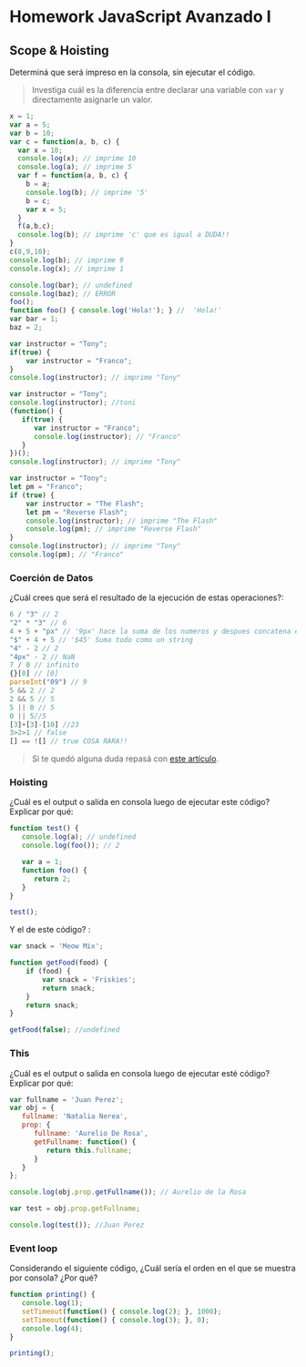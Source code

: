 
# Homework JavaScript Avanzado I

## Scope & Hoisting

Determiná que será impreso en la consola, sin ejecutar el código.

> Investiga cuál es la diferencia entre declarar una variable con `var` y directamente asignarle un valor.

```javascript
x = 1;
var a = 5;
var b = 10;
var c = function(a, b, c) {
  var x = 10;
  console.log(x); // imprime 10
  console.log(a); // imprime 5
  var f = function(a, b, c) {
    b = a;
    console.log(b); // imprime '5'
    b = c;
    var x = 5;
  }
  f(a,b,c);
  console.log(b); // imprime 'c' que es igual a DUDA!!
}
c(8,9,10);
console.log(b); // imprime 9
console.log(x); // imprime 1
```

```javascript
console.log(bar); // undefined
console.log(baz); // ERROR
foo();
function foo() { console.log('Hola!'); } //  'Hola!'
var bar = 1;
baz = 2;
```

```javascript
var instructor = "Tony";
if(true) {
    var instructor = "Franco";
}
console.log(instructor); // imprime "Tony"
```

```javascript
var instructor = "Tony";
console.log(instructor); //toni
(function() {
   if(true) {
      var instructor = "Franco";
      console.log(instructor); // "Franco"
   }
})();
console.log(instructor); // imprime "Tony"
```

```javascript
var instructor = "Tony";
let pm = "Franco";
if (true) {
    var instructor = "The Flash";
    let pm = "Reverse Flash";
    console.log(instructor); // imprime "The Flash"
    console.log(pm); // imprime "Reverse Flash"
}
console.log(instructor); // imprime "Tony"
console.log(pm); // "Franco"
```
### Coerción de Datos

¿Cuál crees que será el resultado de la ejecución de estas operaciones?:

```javascript
6 / "3" // 2
"2" * "3" // 6
4 + 5 + "px" // '9px' hace la suma de los numeros y despues concatena el resultado con el string todo dentro de un string
"$" + 4 + 5 // '$45' Suma todo como un string
"4" - 2 // 2
"4px" - 2 // NaN
7 / 0 // infinito
{}[0] // [0]
parseInt("09") // 9
5 && 2 // 2
2 && 5 // 5
5 || 0 // 5
0 || 5//5
[3]+[3]-[10] //23
3>2>1 // false
[] == ![] // true COSA RARA!!
```

> Si te quedó alguna duda repasá con [este artículo](http://javascript.info/tutorial/object-conversion).


### Hoisting

¿Cuál es el output o salida en consola luego de ejecutar este código? Explicar por qué:

```javascript
function test() {
   console.log(a); // undefined 
   console.log(foo()); // 2

   var a = 1;
   function foo() {
      return 2;
   }
}

test();
```

Y el de este código? :

```javascript
var snack = 'Meow Mix';

function getFood(food) {
    if (food) {
        var snack = 'Friskies';
        return snack;
    }
    return snack;
}

getFood(false); //undefined
```


### This

¿Cuál es el output o salida en consola luego de ejecutar esté código? Explicar por qué:

```javascript
var fullname = 'Juan Perez';
var obj = {
   fullname: 'Natalia Nerea',
   prop: {
      fullname: 'Aurelio De Rosa',
      getFullname: function() {
         return this.fullname;
      }
   }
};

console.log(obj.prop.getFullname()); // Aurelio de la Rosa

var test = obj.prop.getFullname;

console.log(test()); //Juan Perez
```

### Event loop

Considerando el siguiente código, ¿Cuál sería el orden en el que se muestra por consola? ¿Por qué?

```javascript
function printing() {
   console.log(1);
   setTimeout(function() { console.log(2); }, 1000);
   setTimeout(function() { console.log(3); }, 0);
   console.log(4);
}

printing();
```
